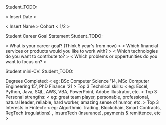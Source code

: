 Student_TODO:

< Insert Date >

< Insert Name >
Cohort < 1/2 >

Student Career Goal Statement
Student_TODO:

< What is your career goal? (Think 5 year's from now) >
< Which financial services or products would you like to work with? >
< Which technologies do you want to contrbute to? >
< Which problems or oppertunities do you want to focus on? >

Student mini-CV:
Student_TODO:

Degrees Completed:
< eg: BSc Computer Science '14, MSc Computer Engineering 15', PhD Finance '21 >
Top 3 Technical skills:
< eg: Excel, Python, Java, SQL, AWS, VBA, PowerPoint, Adobe Illustrator, etc. >
Top 3 Personal strengths:
< eg: great team player, personable, professional, natural leader, reliable, hard worker, amazing sense of humor, etc. >
Top 3 Interests in Fintech:
< eg: Algorthmic Trading, Blockchain, Smart Contracts, RegTech (regulations) , InsureTech (insurance), payments & remittence, etc >